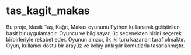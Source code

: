 # tas_kagit_makas
Bu proje, klasik Taş, Kağıt, Makas oyununu Python kullanarak geliştirilen basit bir uygulamadır. Oyuncu ve bilgisayar, üç seçenekten birini seçerek birbirleriyle rekabet eder. Oyunun amacı, ilk iki turu kazanan taraf olmaktır. Oyun, kullanıcı dostu bir arayüz ve kolay anlaşılır komutlarla tasarlanmıştır. 
